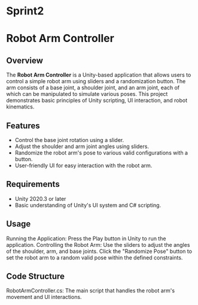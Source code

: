 # Sprint2

# Robot Arm Controller

## Overview
The **Robot Arm Controller** is a Unity-based application that allows users to control a simple robot arm using sliders and a randomization button. The arm consists of a base joint, a shoulder joint, and an arm joint, each of which can be manipulated to simulate various poses. This project demonstrates basic principles of Unity scripting, UI interaction, and robot kinematics.

## Features
- Control the base joint rotation using a slider.
- Adjust the shoulder and arm joint angles using sliders.
- Randomize the robot arm's pose to various valid configurations with a button.
- User-friendly UI for easy interaction with the robot arm.
  
## Requirements
- Unity 2020.3 or later
- Basic understanding of Unity's UI system and C# scripting.

## Usage
Running the Application: Press the Play button in Unity to run the application.
Controlling the Robot Arm:
Use the sliders to adjust the angles of the shoulder, arm, and base joints.
Click the "Randomize Pose" button to set the robot arm to a random valid pose within the defined constraints.

## Code Structure
RobotArmController.cs: The main script that handles the robot arm's movement and UI interactions.

